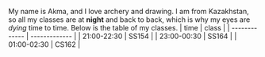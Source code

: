 My name is Akma, and I love archery and drawing. I am from Kazakhstan, so all my classes are at **night** and back to back, which is why my eyes are *dying* time to time. Below is the table of my classes. 
| time  | class |
| ------------- | ------------- |
| 21:00-22:30  | SS154   |
| 23:00-00:30  | SS164  |
| 01:00-02:30  | CS162  |

